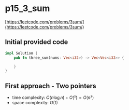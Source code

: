 # p15_3_sum

[https://leetcode.com/problems/3sum/](https://leetcode.com/problems/3sum/)

## Initial provided code

```Rust
impl Solution {
    pub fn three_sum(nums: Vec<i32>) -> Vec<Vec<i32>> {

    }
}
```

## First approach - Two pointers

- time complexity: $O(n \log n) + O(²) = O(n²)$
- space complexity: $O(1)$
